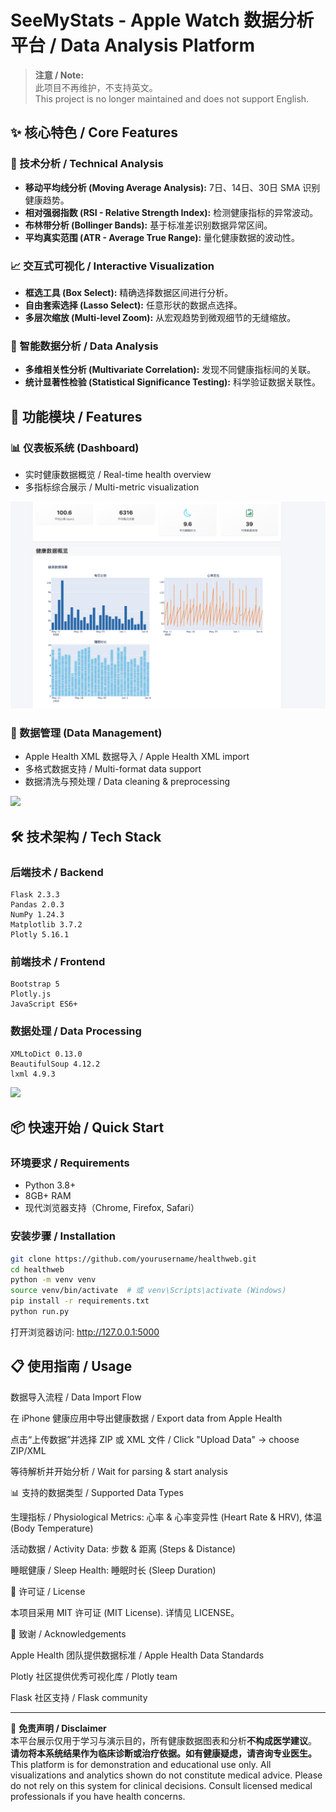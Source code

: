 # SeeMyStats - Apple Watch 数据分析平台 / Data Analysis Platform

> **注意 / Note:**  
> 此项目不再维护，不支持英文。  
> This project is no longer maintained and does not support English.

## ✨ 核心特色 / Core Features

### 🔬 技术分析 / Technical Analysis
- **移动平均线分析 (Moving Average Analysis):** 7日、14日、30日 SMA 识别健康趋势。
- **相对强弱指数 (RSI - Relative Strength Index):** 检测健康指标的异常波动。
- **布林带分析 (Bollinger Bands):** 基于标准差识别数据异常区间。
- **平均真实范围 (ATR - Average True Range):** 量化健康数据的波动性。

### 📈 交互式可视化 / Interactive Visualization
- **框选工具 (Box Select):** 精确选择数据区间进行分析。
- **自由套索选择 (Lasso Select):** 任意形状的数据点选择。
- **多层次缩放 (Multi-level Zoom):** 从宏观趋势到微观细节的无缝缩放。

### 🧠 智能数据分析 / Data Analysis
- **多维相关性分析 (Multivariate Correlation):** 发现不同健康指标间的关联。
- **统计显著性检验 (Statistical Significance Testing):** 科学验证数据关联性。

## 🚀 功能模块 / Features

### 📊 仪表板系统 (Dashboard)
- 实时健康数据概览 / Real-time health overview
- 多指标综合展示 / Multi-metric visualization

![仪表板](image/dashbord.png)

### 📱 数据管理 (Data Management)
- Apple Health XML 数据导入 / Apple Health XML import
- 多格式数据支持 / Multi-format data support
- 数据清洗与预处理 / Data cleaning & preprocessing

![](images/report.png)

## 🛠️ 技术架构 / Tech Stack

### 后端技术 / Backend
```
Flask 2.3.3
Pandas 2.0.3
NumPy 1.24.3
Matplotlib 3.7.2
Plotly 5.16.1
```

### 前端技术 / Frontend
```
Bootstrap 5
Plotly.js
JavaScript ES6+
```

### 数据处理 / Data Processing
```
XMLtoDict 0.13.0
BeautifulSoup 4.12.2
lxml 4.9.3
```

![](images/data.png)

## 📦 快速开始 / Quick Start

### 环境要求 / Requirements
- Python 3.8+
- 8GB+ RAM
- 现代浏览器支持（Chrome, Firefox, Safari）

### 安装步骤 / Installation
```bash
git clone https://github.com/yourusername/healthweb.git
cd healthweb
python -m venv venv
source venv/bin/activate  # 或 venv\Scripts\activate (Windows)
pip install -r requirements.txt
python run.py
```
打开浏览器访问: http://127.0.0.1:5000

## 📋 使用指南 / Usage

数据导入流程 / Data Import Flow

在 iPhone 健康应用中导出健康数据 / Export data from Apple Health

点击“上传数据”并选择 ZIP 或 XML 文件 / Click "Upload Data" → choose ZIP/XML

等待解析并开始分析 / Wait for parsing & start analysis



📊 支持的数据类型 / Supported Data Types

生理指标 / Physiological Metrics: 心率 & 心率变异性 (Heart Rate & HRV), 体温 (Body Temperature)

活动数据 / Activity Data: 步数 & 距离 (Steps & Distance)

睡眠健康 / Sleep Health: 睡眠时长 (Sleep Duration)

📄 许可证 / License

本项目采用 MIT 许可证 (MIT License). 详情见 LICENSE。

🙏 致谢 / Acknowledgements

Apple Health 团队提供数据标准 / Apple Health Data Standards

Plotly 社区提供优秀可视化库 / Plotly team

Flask 社区支持 / Flask community

---

📌 **免责声明 / Disclaimer**  
本平台展示仅用于学习与演示目的，所有健康数据图表和分析**不构成医学建议**。  
**请勿将本系统结果作为临床诊断或治疗依据。如有健康疑虑，请咨询专业医生。**
This platform is for demonstration and educational use only. All visualizations and analytics shown do not constitute medical advice.
Please do not rely on this system for clinical decisions. Consult licensed medical professionals if you have health concerns.
